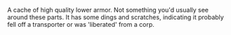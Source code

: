 A cache of high quality lower armor. Not something you'd usually see around these parts.
It has some dings and scratches, indicating it probably fell off a transporter or was 'liberated' from a corp.
